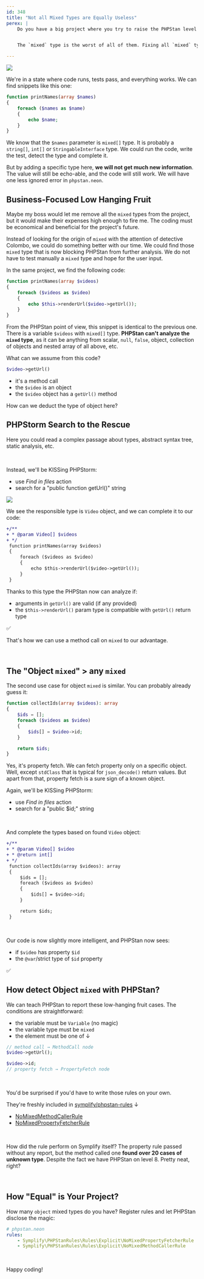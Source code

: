 ```yaml
---
id: 348
title: "Not all Mixed Types are Equally Useless"
perex: |
    Do you have a big project where you try to raise the PHPStan level as high as possible? Yet, you're stuck on level 4 or 5 with thousands of errors? We all have one and try to chip away a few errors now and then.


    The `mixed` type is the worst of all of them. Fixing all `mixed` types to a specific type is a nightmare for the REST of your life (pun intended). But what if there are places where fixing `mixed` type **brings much more value than** in the others?

---
```


<img src="/assets/images/posts/2021/equal_animals.png" style="max-width: 32em" class="img-thumbnail mt-2 mb-5">

We're in a state where code runs, tests pass, and everything works. We can find snippets like this one:

```php
function printNames(array $names)
{
    foreach ($names as $name)
    {
        echo $name;
    }
}
```

We know that the `$names` parameter is `mixed[]` type. It is probably a `string[]`, `int[]` or `StringableInterface` type. We could run the code, write the test, detect the type and complete it.

But by adding a specific type here, **we will not get much new information**. The value will still be echo-able, and the code will still work. We will have one less ignored error in `phpstan.neon`.

## Business-Focused Low Hanging Fruit

Maybe my boss would let me remove all the `mixed` types from the project, but it would make their expenses high enough to fire me. The coding must be economical and beneficial for the project's future.

Instead of looking for the origin of `mixed` with the attention of detective Colombo, we could do something better with our time. We could find those `mixed` type that is now blocking PHPStan from further analysis. We do not have to test manually a `mixed` type and hope for the user input.

In the same project, we find the following code:

```php
function printNames(array $videos)
{
    foreach ($videos as $video)
    {
        echo $this->renderUrl($video->getUrl());
    }
}
```

From the PHPStan point of view, this snippet is identical to the previous one. There is a variable `$videos` with `mixed[]` type. **PHPStan can't analyze the `mixed` type**, as it can be anything from scalar, `null`, `false`, object, collection of objects and nested array of all above, etc.

What can we assume from this code?

```php
$video->getUrl()
```

* it's a method call
* the `$video` is an object
* the `$video` object has a `getUrl()` method

How can we deduct the type of object here?

## PHPStorm Search to the Rescue

Here you could read a complex passage about types, abstract syntax tree, static analysis, etc.

<br>

Instead, we'll be KISSing PHPStorm:

* use *Find in files* action
* search for a "public function getUrl()" string

<img src="/assets/images/posts/2021/find_in.png" style="max-width: 32em" class="img-thumbnail mt-2 mb-2">

<br>

We see the responsible type is `Video` object, and we can complete it to our code:

```diff
+/**
+ * @param Video[] $videos
+ */
 function printNames(array $videos)
 {
     foreach ($videos as $video)
     {
         echo $this->renderUrl($video->getUrl());
     }
 }
```

Thanks to this type the PHPStan now can analyze if:

* arguments in `getUrl()` are valid (if any provided)
* the `$this->renderUrl()` param type is compatible with `getUrl()` return type

<p class="text-success pt-3 pb-3">
    ✅
</p>

That's how we can use a method call on `mixed` to our advantage.

<br>

## The "Object `mixed`" > any `mixed`

The second use case for object `mixed` is similar. You can probably already guess it:

```php
function collectIds(array $videos): array
{
    $ids = [];
    foreach ($videos as $video)
    {
        $ids[] = $video->id;
    }

    return $ids;
}
```

Yes, it's property fetch. We can fetch property only on a specific object. Well, except `stdClass` that is typical for `json_decode()` return values. But apart from that, property fetch is a sure sign of a known object.

Again, we'll be KISSing PHPStorm:

* use *Find in files* action
* search for a "public $id;" string

<br>

And complete the types based on found `Video` object:

```diff
+/**
+ * @param Video[] $video
+ * @return int[]
+ */
 function collectIds(array $videos): array
 {
     $ids = [];
     foreach ($videos as $video)
     {
         $ids[] = $video->id;
     }

     return $ids;
 }
```

<br>

Our code is now slightly more intelligent, and PHPStan now sees:

* if `$video` has property `$id`
* the `@var`/strict type of `$id` property

<p class="text-success pt-3 pb-3">
    ✅
</p>

## How detect Object `mixed` with PHPStan?

We can teach PHPStan to report these low-hanging fruit cases. The conditions are straightforward:

* the variable must be `Variable` (no magic)
* the variable type must be `mixed`
* the element must be one of ↓

```php
// method call → MethodCall node
$video->getUrl();

$video->id;
// property fetch → PropertyFetch node
```

<br>

You'd be surprised if you'd have to write those rules on your own.

They're freshly included in [symplify/phpstan-rules](https://github.com/symplify/phpstan-rules) ↓

* [NoMixedMethodCallerRule](https://github.com/symplify/symplify/pull/3913)
* [NoMixedPropertyFetcherRule](https://github.com/symplify/symplify/pull/3912)

<br>

How did the rule perform on Symplify itself? The property rule passed without any report, but the method called one **found over 20 cases of unknown type**. Despite the fact we have PHPStan on level 8. Pretty neat, right?

<br>

## How "Equal" is Your Project?

How many `object` mixed types do you have? Register rules and let PHPStan disclose the magic:

```yaml
# phpstan.neon
rules:
    - Symplify\PHPStanRules\Rules\Explicit\NoMixedPropertyFetcherRule
    - Symplify\PHPStanRules\Rules\Explicit\NoMixedMethodCallerRule
```

<br>

Happy coding!
